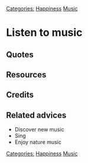 [Categories:](../Categories/index.md) [Happiness](../Categories/Happiness.md) [Music](../Categories/Music.md)
# Listen to music



## Quotes

## Resources

## Credits

## Related advices

- Discover new music
- Sing
- Enjoy nature music

[Categories:](../Categories/index.md) [Happiness](../Categories/Happiness.md) [Music](../Categories/Music.md)